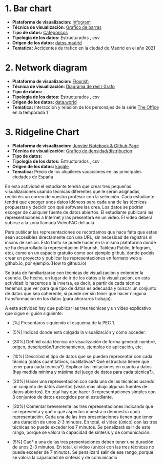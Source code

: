 # 1. Bar chart

* **Plataforma de visualizacion:** [Infogram](https://infogram.com/madrid-traffic-accidents-2021-1h8n6m3nzyr5j4x?live)
* **Técnica de visualización:** [Grafico de barras](https://datavizcatalogue.com/methods/bar_chart.html)
* **Tipo de datos:** [Categoricos](https://www.data-to-viz.com/#barplot)
* **Tipologia de los datos:** Estructurados , csv
* **Origen de los datos:** [datos.madrid](https://datos.madrid.es/sites/v/index.jsp?vgnextoid=7c2843010d9c3610VgnVCM2000001f4a900aRCRD&vgnextchannel=374512b9ace9f310VgnVCM100000171f5a0aRCRD)
* **Tematica:** Accidentes de trafico en la ciudad de Madrid en el año 2021

# 2. Network diagram 

* **Plataforma de visualizacion:** [Flourish](https://public.flourish.studio/visualisation/7741938/)
* **Técnica de visualización:** [Diagrama de red / Grafo](https://datavizcatalogue.com/methods/network_diagram.html)
* **Tipo de datos:**
* **Tipologia de los datos:** Estructurados , csv
* **Origen de los datos:** [data.world](https://data.world/abhinavr8/the-office-scripts-dataset)
* **Tematica:** Interaccion y relacion de los personajes de la serie [The Office](https://www.sensacine.com/series/serie-199/temporada-724/reparto/) en la temporada 1

# 3. Ridgeline Chart 

* **Plataforma de visualizacion:** [Jupyter Notebook & Github Page](https://orezzak.github.io/orrezak.github.io/)
* **Técnica de visualización:** [Grafico de densidad/distribucion](https://www.data-to-viz.com/graph/ridgeline.html)
* **Tipo de datos:** 
* **Tipologia de los datos:** Estructurados , csv
* **Origen de los datos:** [kaggle](https://www.kaggle.com/datamarket/alojamientos-tursticos)
* **Tematica:** Precio de los alquileres vacaciones en las principales ciudades de España





En esta actividad el estudiante  tendrá que crear tres pequeñas visualizaciones usando técnicas diferentes que le serán asignadas, recibiréis un correo de vuestro profesor con la selección. Cada estudiante tendrá que escoger unos datos idóneos para cada una de las técnicas propuestas y decidir con qué software las crea. Los datos se podrán escoger de cualquier fuente de datos abiertos. El estudiante publicará las representaciones a Internet y las presentará en un video. El video deberá subirse a la zona llamada VideoPAC del aula.

Para publicar las representaciones os recordamos que hace falta que estas sean accesibles directamente con una URL, sin necesidad de registros ni inicios de sesión. Esto tanto se puede hacer en la misma plataforma donde se ha desarrollado la representación (Flourish, Tableau Public, Infogram, etc), como en un espacio gratuito como por ejemplo github, donde podéis crear un proyecto y publicar las representaciones en formato web a github.io, por ejemplo.(How to github.io)

Se trata de familiarizarse con técnicas de visualización y entender la esencia. De hecho, en lugar de ir de los datos a la visualización, en esta actividad lo hacemos a la inversa, es decir, a partir de cada técnica tenemos que ver para qué tipo de datos es adecuada y buscar un conjunto de datos que sea coherente, si puede ser sin tener que hacer ninguna transformación en los datos (para ahorraros trabajo).

A esta actividad hay que publicar las tres técnicas y un video explicativo que sigue el guión siguiente:

* [%] Presentaros siguiendo el esquema de la PEC 1.
* [5%] Indicad donde está colgada la visualización y cómo  acceder.
* [30%] Definid cada técnica de visualización de forma general: nombre, origen, descripción/funcionamiento, ejemplos de aplicación, etc.
* [10%] Describid el tipo de datos que se pueden representar con cada técnica (datos cuantitativos, cualitativas? Qué estructura tienen que tener para cada técnica?). Explicar las limitaciones en cuanto a datos (hay medida mínima y máxima del juego de datos para cada técnica?).
* [20%] Hacer una representación con cada una de las técnicas usando un conjunto de datos abiertos (veáis más abajo algunas fuentes de datos abiertos). En total hay que hacer 3 representaciones simples con 3 conjuntos de datos escogidos por el estudiante.
* [30%] Comentar brevemente las tres representaciones indicando qué se representa y qué o qué aspectos muestra o demuestra cada representación. Cada una de las tres presentaciones tienen que tener una duración de unos 2-3 minutos. En total, el video (único) con las tres técnicas no puede exceder los 7 minutos. Se penalizará salir de este rango, porque se valora la capacidad de síntesis y de comunicación.

* [5%] Cad* a una de las tres presentaciones deben tener una duración de unos 2-3 minutos. En total, el vídeo (único) con las tres técnicas no puede exceder de 7 minutos. Se penalizará salir de ese rango, porque se valora la capacidad de síntesis y de comunicació
